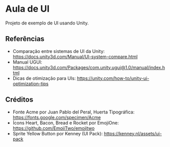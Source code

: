 # Aula de UI
Projeto de exemplo de UI usando Unity.

## Referências
- Comparação entre sistemas de UI da Unity: https://docs.unity3d.com/Manual/UI-system-compare.html
- Manual UGUI: https://docs.unity3d.com/Packages/com.unity.ugui@1.0/manual/index.html
- Dicas de otimização para UIs: https://unity.com/how-to/unity-ui-optimization-tips

## Créditos
- Fonte Acme por Juan Pablo del Peral, Huerta Tipográfica: https://fonts.google.com/specimen/Acme
- Ícons Heart, Bacon, Bread e Rocket por EmojiOne: https://github.com/EmojiTwo/emojitwo
- Sprite Yellow Button por Kenney (UI Pack): https://kenney.nl/assets/ui-pack
